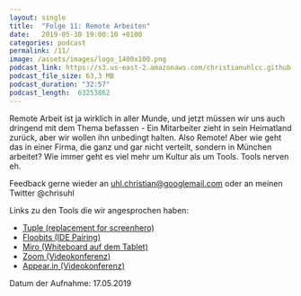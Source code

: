 ```yaml
---
layout: single
title:  "Folge 11: Remote Arbeiten"
date:   2019-05-30 19:00:10 +0100
categories: podcast
permalink: /11/
image: /assets/images/logo_1400x100.png
podcast_link: https://s3.us-east-2.amazonaws.com/christianuhlcc.github.io/episodes/Podcast_Folge_11.mp3
podcast_file_size: 63,3 MB
podcast_duration: "32:57"
podcast_length:  63253862  
---
```


Remote Arbeit ist ja wirklich in aller Munde, und jetzt müssen wir uns auch dringend mit dem Thema befassen - Ein Mitarbeiter zieht in sein Heimatland zurück, aber wir wollen ihn unbedingt halten. Also Remote! Aber wie geht das in einer Firma, die ganz und gar nicht verteilt, sondern in München arbeitet? Wie immer geht es viel mehr um Kultur als um Tools. Tools nerven eh.


Feedback gerne wieder an uhl.christian@googlemail.com oder an meinen Twitter @chrisuhl

Links zu den Tools die wir angesprochen haben:

- [Tuple (replacement for screenhero)](https://tuple.app/)
- [Floobits (IDE Pairing)](https://floobits.com/)
- [Miro (Whiteboard auf dem Tablet)](https://miro.com/)
- [Zoom (Videokonferenz)](https://zoom.us/)
- [Appear.in (Videokonferenz)](https://appear.in/)


Datum der Aufnahme: 17.05.2019